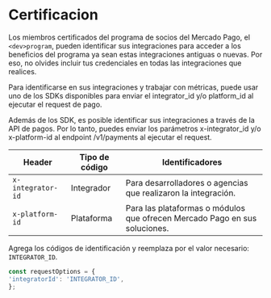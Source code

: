 # Certificacion

Los miembros certificados del programa de socios del Mercado Pago, el `<dev>program`, pueden identificar sus integraciones para acceder a los beneficios del programa ya sean estas integraciones antiguas o nuevas. Por eso, no olvides incluir tus credenciales en todas las integraciones que realices.

Para identificarse en sus integraciones y trabajar con métricas, puede usar uno de los SDKs disponibles para enviar el integrator_id y/o platform_id al ejecutar el request de pago.

Además de los SDK, es posible identificar sus integraciones a través de la API de pagos. Por lo tanto, puedes enviar los parámetros x-integrator_id y/o x-platform-id al endpoint /v1/payments al ejecutar el request.

| Header            | Tipo de código | Identificadores                                                            |
| ----------------- | -------------- | -------------------------------------------------------------------------- |
| `x-integrator-id` | Integrador     | Para desarrolladores o agencias que realizaron la integración.             |
| `x-platform-id`   | Plataforma     | Para las plataformas o módulos que ofrecen Mercado Pago en sus soluciones. |

Agrega los códigos de identificación y reemplaza por el valor necesario: `INTEGRATOR_ID`.

```js
const requestOptions = {
'integratorId': 'INTEGRATOR_ID',
};
```
